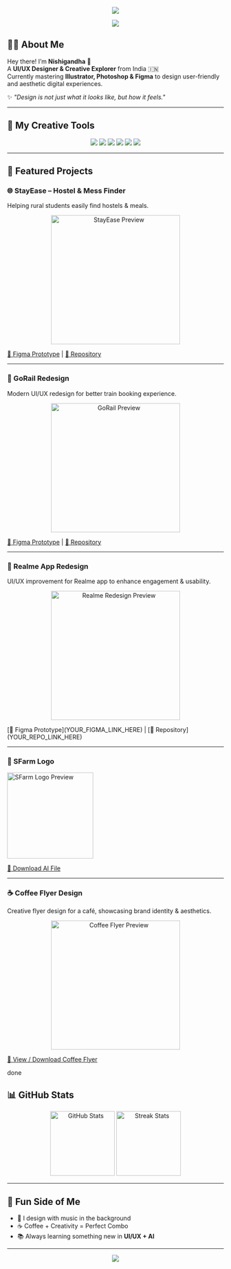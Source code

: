 <!-- Stylish GitHub Profile README for Nishigandha -->

<!-- Header Banner -->
<p align="center">
  <img src="https://capsule-render.vercel.app/api?type=waving&color=0:FF69B4,100:8A2BE2&height=200&section=header&text=👋%20Nishigandha%20Shende%20✨&fontSize=40&fontColor=fff&animation=fadeIn&fontAlignY=35"/>
</p>
<p align="center">
  <img src="https://github.com/user-attachments/assets/6a8edb10-35f0-48c4-b10d-1d7068620643" />
</p>

<!-- About Me -->
## 👩‍🎨 About Me
Hey there! I’m **Nishigandha** 💖  
A **UI/UX Designer & Creative Explorer** from India 🇮🇳  
Currently mastering **Illustrator, Photoshop & Figma** to design user-friendly and aesthetic digital experiences.  

✨ _"Design is not just what it looks like, but how it feels."_  

---

## 🎨 My Creative Tools
<p align="center">
  <img src="https://img.shields.io/badge/Figma-%23F24E1E.svg?&style=for-the-badge&logo=figma&logoColor=white" />
  <img src="https://img.shields.io/badge/Adobe%20Illustrator-%23FF9A00.svg?&style=for-the-badge&logo=adobeillustrator&logoColor=white" />
  <img src="https://img.shields.io/badge/Adobe%20Photoshop-%2331A8FF.svg?&style=for-the-badge&logo=adobephotoshop&logoColor=white" />
  <img src="https://img.shields.io/badge/Canva-%2300C4CC.svg?&style=for-the-badge&logo=Canva&logoColor=white" />
  <img src="https://img.shields.io/badge/HTML5-%23E34F26.svg?&style=for-the-badge&logo=html5&logoColor=white" />
  <img src="https://img.shields.io/badge/CSS3-%231572B6.svg?&style=for-the-badge&logo=css3&logoColor=white" />
</p>

---

## 🚀 Featured Projects

### 🌐 StayEase – Hostel & Mess Finder
Helping rural students easily find hostels & meals.

<p align="center">
  <a href="https://www.figma.com/proto/4HFst0P61Mik9wA23LldYn/StayEase?page-id=0%3A1&node-id=13-129&p=f&viewport=245%2C129%2C0.07&t=LWDaD2vSKes3w2c3-1&scaling=contain&content-scaling=fixed&starting-point-node-id=13%3A129">
    <img src="https://github.com/user-attachments/assets/18c7ca41-33fe-4a42-84dd-45d2bb454427" alt="StayEase Preview" width="300"/>
  </a>
</p>

[🔗 Figma Prototype](https://www.figma.com/proto/4HFst0P61Mik9wA23LldYn/StayEase?page-id=0%3A1) | [📂 Repository](https://github.com/nishigandhadesigns/StayEase)


---


### 🚂 GoRail Redesign
Modern UI/UX redesign for better train booking experience.

<p align="center">
  <a href="https://www.figma.com/proto/P6aHPQsvQFtFpiOAgHTp7h/IRCTC?page-id=0%3A1&node-id=43-13&starting-point-node-id=43%3A12&t=XwgQ0eyFH9CQN5JC-1">
    <img src="https://github.com/user-attachments/assets/6d47e77f-3abc-43d8-b293-cace84985ebc" alt="GoRail Preview" width="300"/>
  </a>
</p>

[🔗 Figma Prototype](https://www.figma.com/proto/P6aHPQsvQFtFpiOAgHTp7h/IRCTC?page-id=0%3A1&node-id=43-13&starting-point-node-id=43%3A12&t=XwgQ0eyFH9CQN5JC-1) | [📂 Repository](https://github.com/nishigandhadesigns/GoRail)

---

### 📱 Realme App Redesign
UI/UX improvement for Realme app to enhance engagement & usability.  
<p align="center">
  <a href="[YOUR_FIGMA_LINK_HERE](https://www.figma.com/proto/nwTPBIC5gUSNlSy9cxRtCP/Realme?page-id=0%3A1&node-id=19-112&p=f&viewport=-690%2C331%2C0.09&t=1hGhkpF8CBBNgbPC-1&scaling=min-zoom&content-scaling=fixed)"><img src="YOUR_IMAGE_LI![Uploading Gemini_Generated_Image_mhfkmvmhfkmvmhfk.png.png…]()
NK_HERE" alt="Realme Redesign Preview" width="300"/></a>
</p>
[🔗 Figma Prototype](YOUR_FIGMA_LINK_HERE) | [📂 Repository](YOUR_REPO_LINK_HERE)

---

### 🥭 SFarm Logo

<!-- Image Preview -->
<a href="https://github.com/user-attachments/assets/f47d3ff0-a020-417b-ba9c-c53240be571d">
  <img src="https://github.com/user-attachments/assets/f47d3ff0-a020-417b-ba9c-c53240be571d" alt="SFarm Logo Preview" width="200"/>
</a>

<!-- Download Link -->
[📂 Download AI File](https://github.com/user-attachments/assets/f47d3ff0-a020-417b-ba9c-c53240be571d)

---

### ☕ Coffee Flyer Design
Creative flyer design for a café, showcasing brand identity & aesthetics.

<!-- Image Preview -->
<p align="center">
  <a href="https://github.com/user-attachments/assets/c6a7b0c6-35f2-495e-9d05-a37c17db3c28">
    <img src="https://github.com/user-attachments/assets/c6a7b0c6-35f2-495e-9d05-a37c17db3c28" alt="Coffee Flyer Preview" width="300"/>
  </a>
</p>

<!-- Download / View Link -->
[🔗 View / Download Coffee Flyer](https://github.com/user-attachments/assets/c6a7b0c6-35f2-495e-9d05-a37c17db3c28)

done 
## 📊 GitHub Stats
<p align="center">
  <img src="https://github-readme-stats.vercel.app/api?username=nishigandhadesigns&show_icons=true&theme=radical" alt="GitHub Stats" height="150"/>
  <img src="https://github-readme-streak-stats.herokuapp.com/?user=nishigandhadesigns&theme=radical" alt="Streak Stats" height="150"/>
</p>

---

## 🌸 Fun Side of Me
- 🎵 I design with music in the background  
- ☕ Coffee + Creativity = Perfect Combo  
- 📚 Always learning something new in **UI/UX + AI**  

---

<!-- Footer Banner -->
<p align="center">
  <img src="https://capsule-render.vercel.app/api?type=waving&color=0:8A2BE2,100:FF69B4&height=120&section=footer"/>
</p>
